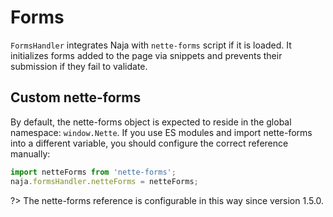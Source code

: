 # Forms

`FormsHandler` integrates Naja with `nette-forms` script if it is loaded. It initializes forms added to the page via
snippets and prevents their submission if they fail to validate.


## Custom nette-forms

By default, the nette-forms object is expected to reside in the global namespace: `window.Nette`. If you use ES modules
and import nette-forms into a different variable, you should configure the correct reference manually:

```js
import netteForms from 'nette-forms';
naja.formsHandler.netteForms = netteForms;
```

?> The nette-forms reference is configurable in this way since version 1.5.0.
